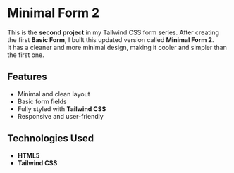 # Minimal Form 2

This is the **second project** in my Tailwind CSS form series. After creating the first **Basic Form**, I built this updated version called **Minimal Form 2**.  
It has a cleaner and more minimal design, making it cooler and simpler than the first one.  

## Features
- Minimal and clean layout  
- Basic form fields 
- Fully styled with **Tailwind CSS**  
- Responsive and user-friendly  

## Technologies Used
- **HTML5**  
- **Tailwind CSS**  


